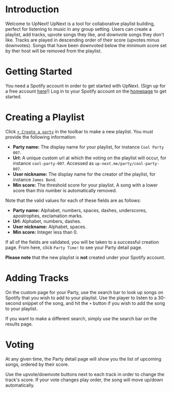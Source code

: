 # Introduction
Welcome to UpNext! UpNext is a tool for collaborative playlist building, perfect for listening to music in any group setting. Users can create a playlist, add tracks, upvote songs they like, and downvote songs they don't like. Tracks are played in descending order of their score (upvotes minus downvotes). Songs that have been downvoted below the minimum score set by ther host will be removed from the playlist.

# Getting Started
You need a Spotify account in order to get started with UpNext. (Sign up for a free account [here](https://www.spotify.com/us/signup/)!) Log in to your Spotify account on the [homepage](http://www.up-next.me) to get started.

# Creating a Playlist
Click [`+ Create a party`](http://www.up-next.me/create) in the toolbar to make a new playlist. You must provide the following information:
- **Party name:** The display name for your playlist, for instance `Cool Party 007`.
- **Url:** A unique custom url at which the voting on the playlist will occur, for instance `cool-party-007`. Accessed as `up-next.me/party/cool-party-007`.
- **User nickname:** The display name for the creator of the playlist, for instance `James Bond`.
- **Min score:** The threshold score for your playlist. A song with a lower score than this number is automatically removed.

Note that the valid values for each of these fields are as follows:
- **Party name:** Alphabet, numbers, spaces, dashes, underscores, apostrophes, exclamation marks.
- **Url:** Alphabet, numbers, dashes.
- **User nickname:** Alphabet, spaces.
- **Min score:** Integer less than 0.

If all of the fields are validated, you will be taken to a successful creation page. From here, click `Party Time!` to see your Party detail page.

**Please note** that the new playlist is **not** created under your Spotify account.

# Adding Tracks
On the custom page for your Party, use the search bar to look up songs on Spotify that you wish to add to your playlist. Use the player to listen to a 30-second snippet of the song, and hit the `+` button if you wish to add the song to your playlist.

If you want to make a different search, simply use the search bar on the results page.

# Voting
At any given time, the Party detail page will show you the list of upcoming songs, ordered by their score.

Use the upvote/downvote buttons next to each track in order to change the track's score. If your vote changes play order, the song will move up/down automatically.
